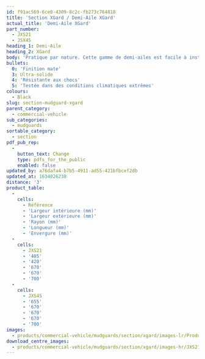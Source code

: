 ```yaml
---
id: f91ac569-6ce0-4309-8c2c-fb273c764818
title: 'Section XGard / Demi-Aile XGard'
actual_title: 'Demi-Aile XGard'
part_number:
  - JXS21
  - JSX45
heading_1: Demi-Aile
heading_2: XGard
body: 'Pratique par nature. Cette gamme de demi-ailes est facile à installer et possède une finition mate.'
bullets:
  0: 'Finition mate'
  3: Ultra-solide
  4: 'Résistante aux chocs'
  5: 'Testée dans des conditions climatiques extrêmes'
colours:
  - Black
slug: section-mudguard-xgard
parent_category:
  - commercial-vehicle
sub_categories:
  - mudguards
sortable_category:
  - section
pdf_pub_rep:
  -
    button_text: Change
    type: pdfs_for_the_public
    enabled: false
updated_by: a76dafa4-b7b5-4911-ad55-421bfbcef2db
updated_at: 1634026238
distance: '3'
product_table:
  -
    cells:
      - Référence
      - 'Largeur intérieure (mm)'
      - 'Largeur extérieure (mm)'
      - 'Rayon (mm)'
      - 'Longueur (mm)'
      - 'Envergure (mm)'
  -
    cells:
      - JXS21
      - '405'
      - '420'
      - '670'
      - '670'
      - '700'
  -
    cells:
      - JXS45
      - '655'
      - '670'
      - '670'
      - '670'
      - '700'
images:
  - products/commercial-vehicle/mudguards/section/xgard/images-lr/Product_Image_776x776_(518x518_focus_area)-XGard-JXS21_01.jpg
download_centre_images:
  - products/commercial-vehicle/mudguards/section/xgard/images-hr/JXS21_01.jpg
---
```

